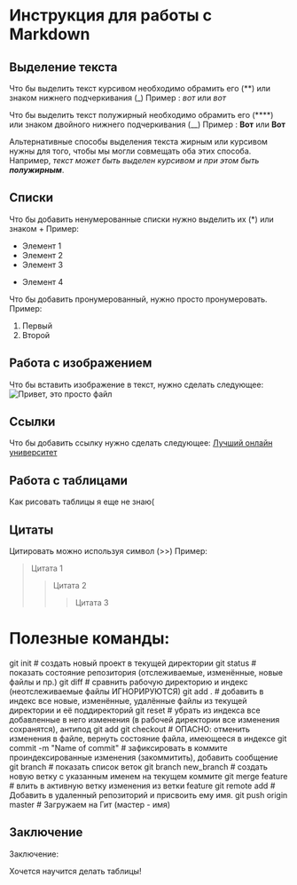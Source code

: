 # Инструкция для работы с Markdown

## Выделение текста

Что бы выделить текст курсивом необходимо обрамить его (**) или знаком  нижнего подчеркивания (_) Пример : *вот* или _вот_

Что бы выделить текст полужирный необходимо обрамить его (****) или знаком двойного нижнего подчеркивания (__) Пример : **Вот** или  __Вот__

Альтернативные способы выделения текста жирным или курсивом нужны для того, чтобы мы могли совмещать оба этих способа. Например, _текст может быть выделен курсивом и при этом быть **полужирным**_.

## Списки


Что бы добавить ненумерованные списки нужно выделить их (*) или знаком + Пример:
* Элемент 1
* Элемент 2
* Элемент 3
+ Элемент 4


Что бы добавить пронумерованный, нужно просто пронумеровать.
Пример:
1. Первый 
2. Второй

## Работа с изображением

Что бы вставить изображение в текст, нужно сделать следующее: 
![Привет, это просто файл](22.jpg)


## Cсылки

Что бы добавить ссылку нужно сделать следующее:
[Лучший онлайн университет](https://gb.ru)

## Работа с таблицами

Как рисовать таблицы я еще не знаю(



## Цитаты

Цитировать можно используя  символ (>>) Пример:

> Цитата 1
>> Цитата 2
>>> Цитата 3


# Полезные команды:

git init   # создать новый проект в текущей директории
git status # показать состояние репозитория (отслеживаемые, изменённые, новые файлы и пр.)
git diff   # сравнить рабочую директорию и индекс (неотслеживаемые файлы ИГНОРИРУЮТСЯ)
git add .  # добавить в индекс все новые, изменённые, удалённые файлы из текущей директории и её поддиректорий
git reset  # убрать из индекса все добавленные в него изменения (в рабочей директории все изменения сохранятся), антипод git add
git checkout # ОПАСНО: отменить изменения в файле, вернуть состояние файла, имеющееся в индексе
git commit -m "Name of commit" # зафиксировать в коммите проиндексированные изменения (закоммитить), добавить сообщение
git branch # показать список веток
git branch new_branch # создать новую ветку с указанным именем на текущем коммите
git merge feature  # влить в активную ветку изменения из ветки feature
git remote add <shortname> <url> # Добавить в удаленный репозиторий и присвоить ему имя.
git push origin master # Загружаем на Гит (мастер - имя)

## Заключение

Заключение:

Хочется научится делать таблицы!
